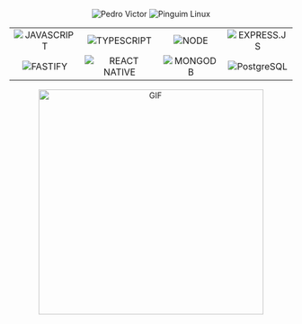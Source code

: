 <p align="center">
  <img src="https://img.shields.io/badge/Pedro%20Victor-800020?style=for-the-badge&logo=person&logoColor=white" alt="Pedro Victor">
  <img src="https://img.shields.io/badge/-000?style=for-the-badge&logo=linux&logoColor=white" alt="Pinguim Linux">
</p>

<table align="center">
  <tr align="center">
    <td><img src="https://img.shields.io/badge/JAVASCRIPT-F7DF1E?style=for-the-badge&logo=javascript&logoColor=white" alt="JAVASCRIPT"></td>
    <td><img src="https://img.shields.io/badge/TYPESCRIPT-3178C6?style=for-the-badge&logo=typescript&logoColor=white" alt="TYPESCRIPT"></td>
    <td><img src="https://img.shields.io/badge/NODE-339933?style=for-the-badge&logo=node.js&logoColor=white" alt="NODE"></td>
    <td><img src="https://img.shields.io/badge/EXPRESS.JS-FF6F61?style=for-the-badge&logo=express&logoColor=white" alt="EXPRESS.JS"></td>
  </tr>
  <tr align="center">
    <td><img src="https://img.shields.io/badge/FASTIFY-000000?style=for-the-badge&logo=fastify&logoColor=white" alt="FASTIFY"></td>
    <td><img src="https://img.shields.io/badge/REACT%20NATIVE-61DAFB?style=for-the-badge&logo=react&logoColor=white" alt="REACT NATIVE"></td>
    <td><img src="https://img.shields.io/badge/MONGODB-47A248?style=for-the-badge&logo=mongodb&logoColor=white" alt="MONGODB"></td>
    <td><img src="https://img.shields.io/badge/PostgreSQL-336791?style=for-the-badge&logo=postgresql&logoColor=white" alt="PostgreSQL"></td>
  </tr>
</table>

<p align="center">
  <img src="https://media1.tenor.com/m/2LbKTiE-6tYAAAAC/michael-myers-halloween.gif" alt="GIF" width="400">
</p>
